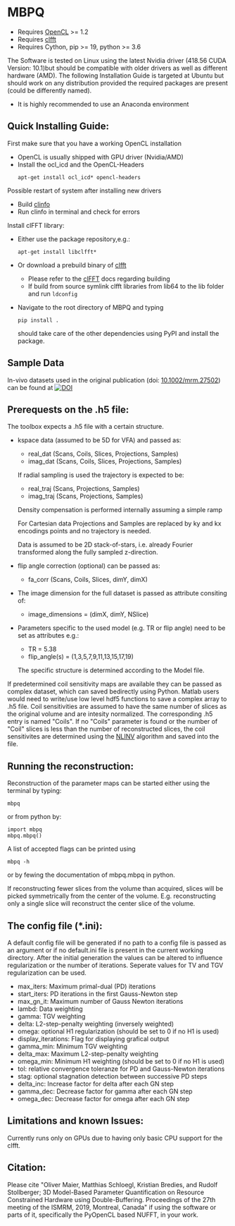 # MBPQ

* Requires [OpenCL](https://www.khronos.org/opencl/) >= 1.2
* Requires [clfft](https://github.com/clMathLibraries/clFFT)
* Requires Cython, pip >= 19, python >= 3.6

The Software is tested on Linux using the latest Nvidia driver (418.56 CUDA Version: 10.1)but should be compatible with older drivers as well as different hardware (AMD). The following Installation Guide is targeted at Ubuntu but should work on any distribution provided the required packages are present (could be differently named).

* It is highly recommended to use an Anaconda environment

Quick Installing Guide:
---------------
First make sure that you have a working OpenCL installation
  - OpenCL is usually shipped with GPU driver (Nvidia/AMD)
  - Install the ocl_icd and the OpenCL-Headers
    ```
    apt-get install ocl_icd* opencl-headers
    ```  
Possible restart of system after installing new drivers
  - Build [clinfo](https://github.com/Oblomov/clinfo)
  - Run clinfo in terminal and check for errors
  
Install clFFT library:  
  - Either use the package repository,e.g.:
    ```
    apt-get install libclfft*
    ```  
  - Or download a prebuild binary of [clfft](https://github.com/clMathLibraries/clFFT) 
    - Please refer to the [clFFT](https://github.com/clMathLibraries/clFFT) docs regarding building
    - If build from source symlink clfft libraries from lib64 to the lib folder and run ``` ldconfig ```
    
  - Navigate to the root directory of MBPQ and typing
    ```
    pip install .
    ```
    should take care of the other dependencies using PyPI and install the package.
    
## Sample Data

In-vivo datasets used in the original publication (doi: [10.1002/mrm.27502](http://onlinelibrary.wiley.com/doi/10.1002/mrm.27502/full)) can be found at 
[![DOI](https://zenodo.org/badge/DOI/10.5281/zenodo.1410918.svg)](https://doi.org/10.5281/zenodo.1410918)    

Prerequests on the .h5 file:
-------------------------
The toolbox expects a .h5 file with a certain structure. 
  - kspace data (assumed to be 5D for VFA) and passed as:
    - real_dat (Scans, Coils, Slices, Projections, Samples)
    - imag_dat (Scans, Coils, Slices, Projections, Samples)
    
    If radial sampling is used the trajectory is expected to be:
    - real_traj (Scans, Projections, Samples)
    - imag_traj (Scans, Projections, Samples)
    
    Density compensation is performed internally assuming a simple ramp
    
    For Cartesian data Projections and Samples are replaced by ky and kx encodings points and no trajectory is needed.  
    
    Data is assumed to be 2D stack-of-stars, i.e. already Fourier transformed along the fully sampled z-direction.
    
  - flip angle correction (optional) can be passed as:
    - fa_corr (Scans, Coils, Slices, dimY, dimX)
  - The image dimension for the full dataset is passed as attribute consiting of:
    - image_dimensions = (dimX, dimY, NSlice)
  - Parameters specific to the used model (e.g. TR or flip angle) need to be set as attributes e.g.:
    - TR = 5.38
    - flip_angle(s) = (1,3,5,7,9,11,13,15,17,19)
    
    The specific structure is determined according to the Model file.
    
  If predetermined coil sensitivity maps are available they can be passed as complex dataset, which can saved bedirectly using Python. Matlab users would need to write/use low level hdf5 functions to save a complex array to .h5 file. Coil sensitivities are assumed to have the same number of slices as the original volume and are intesity normalized. The corresponding .h5 entry is named "Coils". If no "Coils" parameter is found or the number of "Coil" slices is less than the number of reconstructed slices, the coil sensitivites are determined using the [NLINV](https://doi.org/10.1002/mrm.21691) algorithm and saved into the file. 
  
Running the reconstruction:
-------------------------    
Reconstruction of the parameter maps can be started either using the terminal by typing:
```
mbpq
```
or from python by:
```
import mbpq
mbpq.mbpq()
```
A list of accepted flags can be printed using 
```
mbpq -h
```
or by fewing the documentation of mbpq.mbpq in python.

If reconstructing fewer slices from the volume than acquired, slices will be picked symmetrically from the center of the volume. E.g. reconstructing only a single slice will reconstruct the center slice of the volume. 

The config file (\*.ini):
-------------------------   
A default config file will be generated if no path to a config file is passed as an argument or if no default.ini file is present in the current working directory. After the initial generation the values can be altered to influence regularization or the number of iterations. Seperate values for TV and TGV regularization can be used. 

  - max_iters: Maximum primal-dual (PD) iterations
  - start_iters: PD iterations in the first Gauss-Newton step
  - max_gn_it: Maximum number of Gauss Newton iterations
  - lambd: Data weighting
  - gamma: TGV weighting
  - delta: L2-step-penalty weighting (inversely weighted)
  - omega: optional H1 regularization (should be set to 0 if no H1 is used)
  - display_iterations: Flag for displaying grafical output
  - gamma_min: Minimum TGV weighting
  - delta_max: Maximum L2-step-penalty weighting
  - omega_min: Minimum H1 weighting (should be set to 0 if no H1 is used)
  - tol: relative convergence toleranze for PD and Gauss-Newton iterations
  - stag: optional stagnation detection between successive PD steps
  - delta_inc: Increase factor for delta after each GN step
  - gamma_dec: Decrease factor for gamma after each GN step
  - omega_dec: Decrease factor for omega after each GN step

Limitations and known Issues:
-------------------------
Currently runs only on GPUs due to having only basic CPU support for the clfft.

Citation:
----------
Please cite "Oliver Maier, Matthias Schloegl, Kristian Bredies, and Rudolf Stollberger; 3D Model-Based Parameter Quantification on Resource Constrained Hardware using Double-Buffering. Proceedings of the 27th meeting of the ISMRM, 2019, Montreal, Canada" if using the software or parts of it, specifically the PyOpenCL based NUFFT, in your work.
